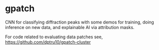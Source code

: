 # gpatch

CNN for classifying diffraction peaks with some demos for training, doing inference on new data, and explainable AI via attribution masks. 

For code related to evaluating data patches see, https://github.com/dptru10/gpatch-cluster
